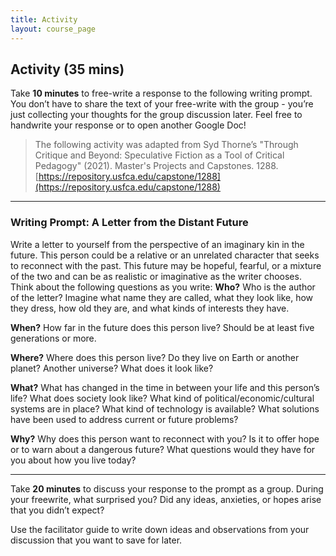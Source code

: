 ```yaml
---
title: Activity
layout: course_page
---
```

## Activity (35 mins)

Take **10 minutes** to free-write a response to the following writing prompt. You don’t have to share the text of your free-write with the group - you’re just collecting your thoughts for the group discussion later. Feel free to handwrite your response or to open another Google Doc!
> The following activity was adapted from Syd Thorne’s "Through Critique and Beyond: Speculative Fiction as a Tool of Critical Pedagogy" (2021). Master's Projects and Capstones. 1288. [https://repository.usfca.edu/capstone/1288](https://repository.usfca.edu/capstone/1288)

---

### Writing Prompt: A Letter from the Distant Future 

Write a letter to yourself from the perspective of an imaginary kin in the future. This person could be a relative or an unrelated character that seeks to reconnect with the past. This future may be hopeful, fearful, or a mixture of the two and can be as realistic or imaginative as the writer chooses. Think about the following questions as you write:
**Who?** Who is the author of the letter? Imagine what name they are called, what they look like, how they dress, how old they are, and what kinds of interests they have. 

**When?** How far in the future does this person live? Should be at least five generations or more. 

**Where?** Where does this person live? Do they live on Earth or another planet? Another universe? What does it look like? 

**What?** What has changed in the time in between your life and this person’s life? What does society look like? What kind of political/economic/cultural systems are in place? What kind of technology is available? What solutions have been used to address current or future problems? 

**Why?** Why does this person want to reconnect with you? Is it to offer hope or to warn about a dangerous future? What questions would they have for you about how you live today?

---

Take **20 minutes** to discuss your response to the prompt as a group. During your freewrite, what surprised you? Did any ideas, anxieties, or hopes arise that you didn’t expect? 

Use the facilitator guide to write down ideas and observations from your discussion that you want to save for later.



